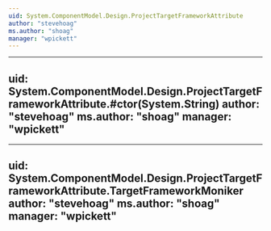 ```yaml
---
uid: System.ComponentModel.Design.ProjectTargetFrameworkAttribute
author: "stevehoag"
ms.author: "shoag"
manager: "wpickett"
---
```


---
uid: System.ComponentModel.Design.ProjectTargetFrameworkAttribute.#ctor(System.String)
author: "stevehoag"
ms.author: "shoag"
manager: "wpickett"
---

---
uid: System.ComponentModel.Design.ProjectTargetFrameworkAttribute.TargetFrameworkMoniker
author: "stevehoag"
ms.author: "shoag"
manager: "wpickett"
---
